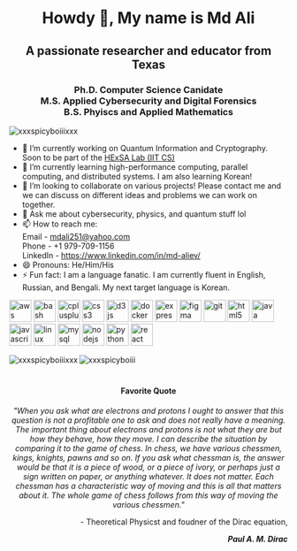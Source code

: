 <h1 align="center">Howdy 👋, My name is Md Ali</h1>
<h2 align="center">A passionate researcher and educator from Texas</h3>
<h3 align="center">Ph.D. Computer Science Canidate <br> M.S. Applied Cybersecurity and Digital Forensics <br> B.S. Phyiscs and Applied Mathematics</h3>

<p align="left"> <img src="https://komarev.com/ghpvc/?username=xxxspicyboiiixxx" alt="xxxspicyboiiixxx"/> </p>

- 🔭 I’m currently working on Quantum Information and Cryptography. Soon to be part of the [HExSA Lab (IIT CS)](https://github.com/HExSA-Lab)
- 🌱 I’m currently learning high-performance computing, parallel computing, and distributed systems. I am also learning Korean!
- 👯 I’m looking to collaborate on various projects! Please contact me and we can discuss on different ideas and problems we can work on together.
- 💬 Ask me about cybersecurity, physics, and quantum stuff lol
- 📫 How to reach me: <br> Email - mdali251@yahoo.com <br> Phone - +1 979-709-1156 <br> LinkedIn - https://www.linkedin.com/in/md-aliev/
- 😄 Pronouns: He/Him/His
- ⚡ Fun fact: I am a language fanatic. I am currently fluent in English, Russian, and Bengali. My next target language is Korean. 

<p align="left"><img src="https://devicons.github.io/devicon/devicon.git/icons/amazonwebservices/amazonwebservices-original-wordmark.svg" alt="aws" width="40" height="40"/> <img src="https://www.vectorlogo.zone/logos/gnu_bash/gnu_bash-icon.svg" alt="bash" width="40" height="40"/> <img src="https://devicons.github.io/devicon/devicon.git/icons/cplusplus/cplusplus-original.svg" alt="cplusplus" width="40" height="40"/> <img src="https://devicons.github.io/devicon/devicon.git/icons/css3/css3-original-wordmark.svg" alt="css3" width="40" height="40"/> <img src="https://devicons.github.io/devicon/devicon.git/icons/d3js/d3js-original.svg" alt="d3js" width="40" height="40"/> <img src="https://devicons.github.io/devicon/devicon.git/icons/docker/docker-original-wordmark.svg" alt="docker" width="40" height="40"/> <img src="https://devicons.github.io/devicon/devicon.git/icons/express/express-original-wordmark.svg" alt="express" width="40" height="40"/> <img src="https://www.vectorlogo.zone/logos/figma/figma-icon.svg" alt="figma" width="40" height="40"/> <img src="https://www.vectorlogo.zone/logos/git-scm/git-scm-icon.svg" alt="git" width="40" height="40"/> <img src="https://devicons.github.io/devicon/devicon.git/icons/html5/html5-original-wordmark.svg" alt="html5" width="40" height="40"/> <img src="https://devicons.github.io/devicon/devicon.git/icons/java/java-original-wordmark.svg" alt="java" width="40" height="40"/> <img src="https://devicons.github.io/devicon/devicon.git/icons/javascript/javascript-original.svg" alt="javascript" width="40" height="40"/> <img src="https://devicons.github.io/devicon/devicon.git/icons/linux/linux-original.svg" alt="linux" width="40" height="40"/> <img src="https://devicons.github.io/devicon/devicon.git/icons/mysql/mysql-original-wordmark.svg" alt="mysql" width="40" height="40"/> <img src="https://devicons.github.io/devicon/devicon.git/icons/nodejs/nodejs-original-wordmark.svg" alt="nodejs" width="40" height="40"/> <img src="https://devicons.github.io/devicon/devicon.git/icons/python/python-original.svg" alt="python" width="40" height="40"/> <img src="https://devicons.github.io/devicon/devicon.git/icons/react/react-original-wordmark.svg" alt="react" width="40" height="40"/></p><img align="left" src="https://github-readme-stats.vercel.app/api/top-langs/?username=xxxspicyboiiixxx&layout=compact&hide=html" alt="xxxspicyboiiixxx" />

<img align="center" src="https://github-readme-stats.vercel.app/api?username=xxxspicyboiiixxx&show_icons=true" alt="xxxspicyboiii" />

<h1 align="center"></h1>

<h4 align="center">Favorite Quote</h4>
<p align="center"><em>"When you ask what are electrons and protons I ought to answer that this question is not a profitable one to ask and does not really have a meaning. The important thing about electrons and protons is not what they are but how they behave, how they move. I can describe the situation by comparing it to the game of chess. In chess, we have various chessmen, kings, knights, pawns and so on. If you ask what chessman is, the answer would be that it is a piece of wood, or a piece of ivory, or perhaps just a sign written on paper, or anything whatever. It does not matter. Each chessman has a characteristic way of moving and this is all that matters about it. The whole game of chess follows from this way of moving the various chessmen."</em></p>
<p align="right">- Theoretical Physicst and foudner of the Dirac equation,</p>
<p align="right"><em><b>Paul A. M. Dirac</b></em></p>
